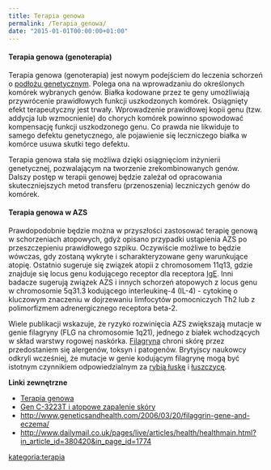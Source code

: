 ```yaml
---
title: Terapia genowa
permalink: /Terapia_genowa/
date: "2015-01-01T00:00:00+01:00"
---
```


#### Terapia genowa (genoterapia)

Terapia genowa (genoterapia) jest nowym podejściem do leczenia schorzeń o [podłożu genetycznym](/atopedia/Obciążenie_genetyczne "wikilink"). Polega ona na wprowadzaniu do określonych komórek wybranych genów. Białka kodowane przez te geny umożliwiają przywrócenie prawidłowych funkcji uszkodzonych komórek. Osiągnięty efekt terapeutyczny jest trwały. Wprowadzenie prawidłowej kopii genu (tzw. addycja lub wzmocnienie) do chorych komórek powinno spowodować kompensację funkcji uszkodzonego genu. Co prawda nie likwiduje to samego defektu genetycznego, ale pojawienie się leczniczego białka w komórce usuwa skutki tego defektu.

Terapia genowa stała się możliwa dzięki osiągnięciom inżynierii genetycznej, pozwalającym na tworzenie zrekombinowanych genów. Dalszy postęp w terapii genowej będzie zależał od opracowania skuteczniejszych metod transferu (przenoszenia) leczniczych genów do komórek.

#### Terapia genowa w AZS

Prawdopodobnie będzie można w przyszłości zastosować terapię genową w schorzeniach atopowych, gdyż opisano przypadki ustąpienia AZS po przeszczepieniu prawidłowego szpiku. Oczywiście możliwe to będzie wówczas, gdy zostaną wykryte i scharakteryzowane geny warunkujące atopię. Ostatnio sugeruje się związek atopii z chromosomem 11q13, gdzie znajduje się locus genu kodującego receptor dla receptora [IgE](/atopedia/IgE "wikilink"). Inni badacze sugerują związek AZS i innych schorzeń atopowych z locus genu w chromosomie 5q31.3 kodującego interleukinę-4 (IL-4) - cytokinę o kluczowym znaczeniu w dojrzewaniu limfocytów pomocniczych Th2 lub z polimorfizmem adrenergicznego receptora beta-2.

Wiele publikacji wskazuje, że ryzyko rozwinięcia AZS zwiększają mutacje w genie filagryny (FLG na chromosomie 1q21), jednego z białek wchodzących w skład warstwy rogowej naskórka. [Filagryna](/atopedia/Filagryna "wikilink") chroni skórę przez przedostaniem się alergenów, toksyn i patogenów. Brytyjscy naukowcy odkryli wcześniej, że mutacje w genie kodującym filagrynę mogą być istotnym czynnikiem odpowiedzialnym za [rybią łuskę](/atopedia/Rybia_łuska "wikilink") i [łuszczycę](/atopedia/Łuszczyca "wikilink").

**Linki zewnętrzne**

-   [Terapia genowa](http://pl.wikipedia.org/wiki/Terapia_genowa)
-   [Gen C-3223T i atopowe zapalenie skóry](http://blog.atopowe.pl/2008/01/30/gen-c-3223t-i-atopowe-zapalenie-skory/)
-   <http://www.geneticsandhealth.com/2006/03/20/filaggrin-gene-and-eczema/>
-   <http://www.dailymail.co.uk/pages/live/articles/health/healthmain.html?in_article_id=380420&in_page_id=1774>

[kategoria:terapia](/atopedia/kategoria:terapia "wikilink")